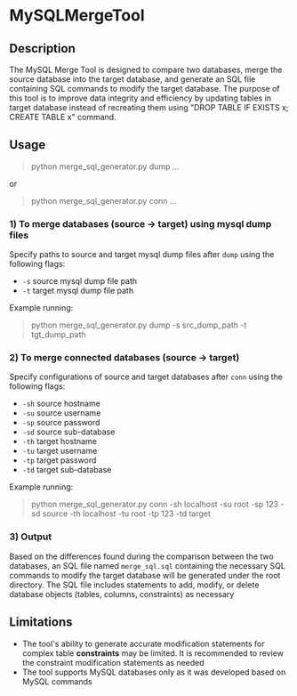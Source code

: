 # MySQLMergeTool

## Description
The MySQL Merge Tool is designed to compare two databases, merge the source database into the target database, 
and generate an SQL file containing SQL commands to modify the target database. The purpose of this tool is to improve
data integrity and efficiency by updating tables in target database instead of recreating them using "DROP TABLE 
IF EXISTS x; CREATE TABLE x" command. 


## Usage
> python merge_sql_generator.py dump ...

or

> python merge_sql_generator.py conn ...

### 1) To merge databases (source -> target) using mysql dump files
Specify paths to source and target mysql dump files after `dump` 
using the following flags:

* `-s` source mysql dump file path
* `-t` target mysql dump file path

Example running:
> python merge_sql_generator.py dump -s src_dump_path -t tgt_dump_path


### 2) To merge connected databases (source -> target)
Specify configurations of source and target databases after `conn` 
using the following flags:

* `-sh` source hostname 
* `-su` source username 
* `-sp` source password 
* `-sd` source sub-database
* `-th` target hostname 
* `-tu` target username 
* `-tp` target password 
* `-td` target sub-database

Example running:
> python merge_sql_generator.py conn -sh localhost -su root -sp 123 -sd source -th localhost -tu root -tp 123 -td target

### 3) Output
Based on the differences found during the comparison between the two databases, an SQL file named `merge_sql.sql` 
containing the necessary SQL commands to modify the target database will be generated under the root directory. 
The SQL file includes statements to add, modify, or delete database objects (tables, columns, constraints) as necessary

## Limitations
- The tool's ability to generate accurate modification statements for complex table **constraints** may be limited. It is 
recommended to review the constraint modification statements as needed
- The tool supports MySQL databases only as it was developed based on MySQL commands